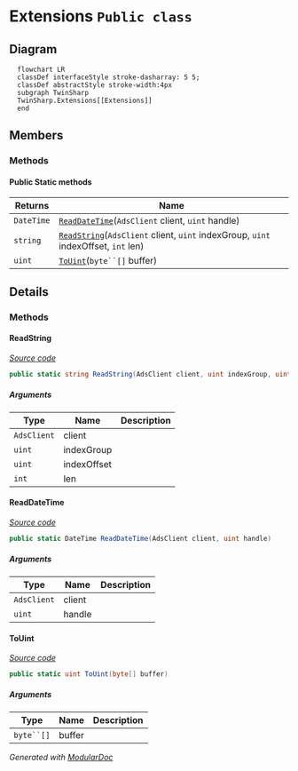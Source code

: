 # Extensions `Public class`

## Diagram
```mermaid
  flowchart LR
  classDef interfaceStyle stroke-dasharray: 5 5;
  classDef abstractStyle stroke-width:4px
  subgraph TwinSharp
  TwinSharp.Extensions[[Extensions]]
  end
```

## Members
### Methods
#### Public Static methods
| Returns | Name |
| --- | --- |
| `DateTime` | [`ReadDateTime`](#readdatetime)(`AdsClient` client, `uint` handle) |
| `string` | [`ReadString`](#readstring)(`AdsClient` client, `uint` indexGroup, `uint` indexOffset, `int` len) |
| `uint` | [`ToUint`](#touint)(`byte``[]` buffer) |

## Details
### Methods
#### ReadString
[*Source code*](https://github.com///blob//TwinSharp/Extensions.cs#L9)
```csharp
public static string ReadString(AdsClient client, uint indexGroup, uint indexOffset, int len)
```
##### Arguments
| Type | Name | Description |
| --- | --- | --- |
| `AdsClient` | client |   |
| `uint` | indexGroup |   |
| `uint` | indexOffset |   |
| `int` | len |   |

#### ReadDateTime
[*Source code*](https://github.com///blob//TwinSharp/Extensions.cs#L14)
```csharp
public static DateTime ReadDateTime(AdsClient client, uint handle)
```
##### Arguments
| Type | Name | Description |
| --- | --- | --- |
| `AdsClient` | client |   |
| `uint` | handle |   |

#### ToUint
[*Source code*](https://github.com///blob//TwinSharp/Extensions.cs#L23)
```csharp
public static uint ToUint(byte[] buffer)
```
##### Arguments
| Type | Name | Description |
| --- | --- | --- |
| `byte``[]` | buffer |   |

*Generated with* [*ModularDoc*](https://github.com/hailstorm75/ModularDoc)
